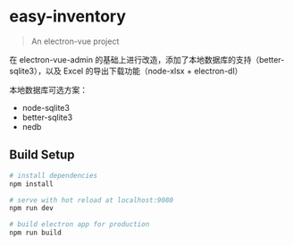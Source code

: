 # easy-inventory

> An electron-vue project

在 electron-vue-admin 的基础上进行改造，添加了本地数据库的支持（better-sqlite3），以及 Excel 的导出下载功能（node-xlsx + electron-dl）


本地数据库可选方案：
 - node-sqlite3
 - better-sqlite3
 - nedb


## Build Setup

``` bash
# install dependencies
npm install

# serve with hot reload at localhost:9080
npm run dev

# build electron app for production
npm run build
```
